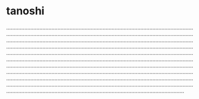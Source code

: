 # tanoshi
..............................................................................................................................................................................................................................................................................................................................................................................................................................................................................................................................................................................................................................................................................................................................................................................................................................................................................................................................................................................................................................................................................................................................................................................................................................................................................................................................................................................................................